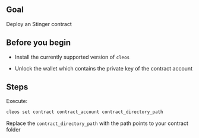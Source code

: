 ## Goal

Deploy an Stinger contract

## Before you begin

* Install the currently supported version of `cleos`

* Unlock the wallet which contains the private key of the contract account

## Steps

Execute:

```sh
cleos set contract contract_account contract_directory_path
```

Replace the `contract_directory_path` with the path points to your contract folder
